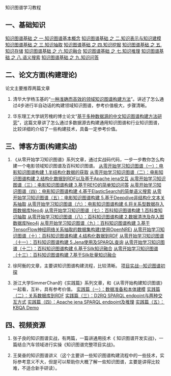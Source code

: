 
知识图谱学习教程

## 一、基础知识
[知识图谱基础 之 一.知识图谱基本概念](100604.html)
[知识图谱基础 之 二.知识表示与知识建模](100605.html)
[知识图谱基础 之 三.知识抽取](100606.html)
[知识图谱基础 之 四.知识挖掘](100607.html)
[知识图谱基础 之 五.知识存储](100608.html)
[知识图谱基础 之 六.知识融合](100609.html)
[知识图谱基础 之 七.知识推理](100610.html)
[知识图谱基础 之 八.语义搜索](100611.html)
[知识图谱基础 之 九.知识问答](100612.html)

## 二、论文方面(构建理论)

论文主要推荐两篇文章

1. 清华大学杨玉基的“[一种准确而高效的领域知识图谱构建方法](http://www.doc88.com/p-9979131856838.html)”。讲述了怎么通过4步进行半自动话的构建领域知识图谱，参考价值极大，步骤清晰。

2. 华东理工大学胡芳槐的博士论文“[基于多种数据源的中文知识图谱构建方法研究](http://www.doc88.com/p-0784652186719.html)”，这篇文章讲了怎么通过多数据源去构建通用知识图谱和行业知识图谱，比较详细的介绍了一些构建技术，具备一定参考价值。

## 三、博客方面(构建实战)

1. 《从零开始学习知识图谱》系列文章，通过实战码代码，一步一步教你怎么构建一个电影领域知识图谱及百科知识图谱。
[从零开始学习知识图谱（一）：电影知识图谱构建 1.半结构化数据的获取](../10/100591.html)
[从零开始学习知识图谱（二）：电影知识图谱构建 2.结构化数据到RDF以及基于Apache jena交互](../10/100592.html)
[从零开始学习知识图谱（三）：电影知识图谱构建 3.基于REfO的简单知识问答](../10/100593.html)
[从零开始学习知识图谱（四）：电影知识图谱构建 4.基于ElasticSearch的简单语义搜索](../10/100594.html)
[从零开始学习知识图谱（五）：电影知识图谱构建 5.基于Deepdive非结构化文本关系抽取](../10/100595.html)
[从零开始学习知识图谱（六）：电影知识图谱构建 6.将关系型数据存入图数据库Neo4j](../10/100596.html)
[从零开始学习知识图谱（七）：百科知识图谱构建 1.百科类知识抽取](../10/100597.html)
[从零开始学习知识图谱（八）：百科知识图谱构建 2.数据清洗及存入图数据库Neo4j](../10/100598.html)
[从零开始学习知识图谱（九）：百科知识图谱构建 3.基于TensorFlow神经网络关系抽取的数据集构建(使用OpenNRE)](../10/100599.html)
[从零开始学习知识图谱（十）：百科知识图谱构建 4.结构化数据到RDF](../10/100600.html)
[从零开始学习知识图谱（十一）：百科知识图谱构建 5.Jena使用及SPARQL查询](../10/100601.html)
[从零开始学习知识图谱（十二）：百科知识图谱构建 6.基于Silk知识融合](../10/100602.html)
[从零开始学习知识图谱（十三）：百科知识图谱构建 7.基于Silk批量知识融合](../10/100603.html)

2. 徐阿衡的文章，主要讲知识图谱构建流程，比较清晰。
[项目实战--知识图谱初探 ](http://www.shuang0420.com/2017/09/05/项目实战-知识图谱初探/)

3. 浙江大学SimmerChan的《实践篇》系列文章，和《从零开始构建知识图谱》一起看，互补，具有参考价值。
[实践篇（一）：数据准备和本体建模](https://zhuanlan.zhihu.com/p/32389370)
[实践篇（二）：关系数据库到RDF](https://zhuanlan.zhihu.com/p/32552993)
[实践篇（三）：D2RQ SPARQL endpoint与两种交互方式](https://zhuanlan.zhihu.com/p/32880610)
[实践篇（四）：Apache jena SPARQL endpoint及推理](https://zhuanlan.zhihu.com/p/33224431)
[实践篇（五）：KBQA Demo](https://zhuanlan.zhihu.com/p/33363861)

## 四、视频资源

1. 张子良的知识图谱实战，有两篇，一篇讲通用技术《 知识图谱开发实战》，一篇结合汽车领域进行实操《知识图谱完整项目实战》。

2. 王昊奋的知识图谱讲义（这个主要讲一些知识图谱构建流程中的一些技术，实际参考意义不大，但是可以帮助你大概了解一些知识图谱，主要是讲得比较难，不适合新手研读）。

